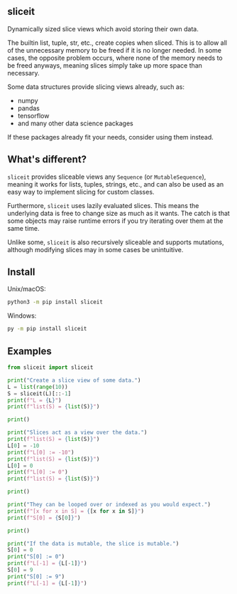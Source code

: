 sliceit
--------
Dynamically sized slice views which avoid storing their own data.

The builtin list, tuple, str, etc., create copies when sliced.
This is to allow all of the unnecessary memory to be freed if it
is no longer needed. In some cases, the opposite problem occurs,
where none of the memory needs to be freed anyways, meaning slices
simply take up more space than necessary.

Some data structures provide slicing views already, such as:
- numpy
- pandas
- tensorflow
- and many other data science packages

If these packages already fit your needs, consider using them instead.

What's different?
------------------
`sliceit` provides sliceable views any `Sequence` (or `MutableSequence`),
meaning it works for lists, tuples, strings, etc., and can also be used
as an easy way to implement slicing for custom classes.

Furthermore, `sliceit` uses lazily evaluated slices. This means the
underlying data is free to change size as much as it wants. The catch
is that some objects may raise runtime errors if you try iterating
over them at the same time.

Unlike some, `sliceit` is also recursively sliceable and supports mutations,
although modifying slices may in some cases be unintuitive.

Install
--------
Unix/macOS:

```cmd
python3 -m pip install sliceit
```

Windows:

```cmd
py -m pip install sliceit
```

Examples
---------

```python
from sliceit import sliceit

print("Create a slice view of some data.")
L = list(range(10))
S = sliceit(L)[::-1]
print(f"L = {L}")
print(f"list(S) = {list(S)}")

print()

print("Slices act as a view over the data.")
print(f"list(S) = {list(S)}")
L[0] = -10
print(f"L[0] := -10")
print(f"list(S) = {list(S)}")
L[0] = 0
print(f"L[0] := 0")
print(f"list(S) = {list(S)}")

print()

print("They can be looped over or indexed as you would expect.")
print(f"[x for x in S] = {[x for x in S]}")
print(f"S[0] = {S[0]}")

print()

print("If the data is mutable, the slice is mutable.")
S[0] = 0
print("S[0] := 0")
print(f"L[-1] = {L[-1]}")
S[0] = 9
print("S[0] := 9")
print(f"L[-1] = {L[-1]}")
```
